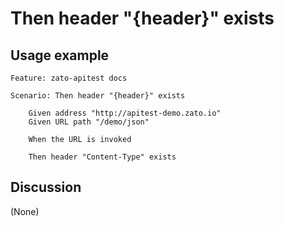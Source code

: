 
Then header "{header}" exists
=============================================================================================================

Usage example
-------------

```
Feature: zato-apitest docs

Scenario: Then header "{header}" exists

    Given address "http://apitest-demo.zato.io"
    Given URL path "/demo/json"

    When the URL is invoked

    Then header "Content-Type" exists
```

Discussion
----------

(None)